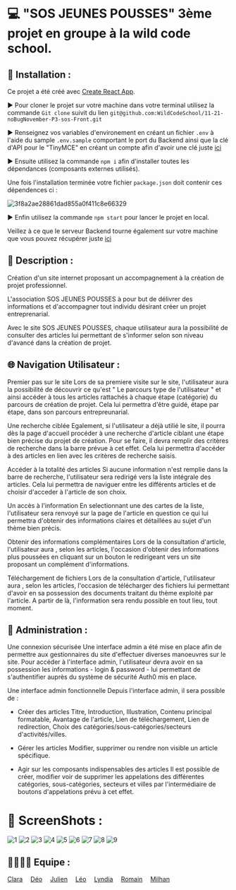 # 💻 "SOS JEUNES POUSSES" 3ème projet en groupe à la wild code school.

## 📂 Installation :
Ce projet a été créé avec [Create React App](https://github.com/facebook/create-react-app).<br>

▶ Pour cloner le projet sur votre machine dans votre terminal utilisez la commande ```Git clone``` suivit du lien ```git@github.com:WildCodeSchool/11-21-noBugNovember-P3-sos-Front.git```

▶ Renseignez vos variables d'environement en créant un fichier ```.env``` à l'aide du sample ```.env.sample``` comportant le port du Backend ainsi que la clé d'API pour le "TinyMCE" en créant un compte afin d'avoir une clé juste [ici](https://www.tiny.cloud/)<br>

▶ Ensuite utilisez la commande ```npm i``` afin d'installer toutes les dépendances (composants externes utilisés).<br>

Une fois l'installation terminée votre fichier ```package.json``` doit contenir ces dépendences ci : <br>

![3f8a2ae28861dad855a0f411c8e66329](https://user-images.githubusercontent.com/89353029/161015164-9c28b7ea-44db-410d-bc3f-4fc32581a380.png)

▶ Enfin utilisez la commande ```npm start``` pour lancer le projet en local.

Veillez à ce que le serveur Backend tourne également sur votre machine que vous pouvez récupérer juste [ici](https://github.com/WildCodeSchool/11-21-noBugNovember-P3-sos-back)

## 📝 Description :
Création d'un site internet proposant un accompagnement à la création de projet professionnel.

L'association SOS JEUNES POUSSES à pour but de délivrer des informations et d'accompagner tout individu désirant créer un projet entreprenarial.

Avec le site SOS JEUNES POUSSES, chaque utilisateur aura la possibilité de consulter des articles lui permettant de s'informer selon son niveau d'avancé dans la création de projet.

## 🌐 Navigation Utilisateur :
Premier pas sur le site
Lors de sa premiere visite sur le site, l'utilisateur aura la possibilité de découvrir ce qu'est " Le parcours type de l'utilisateur " et ainsi accéder à tous les articles rattachés à chaque étape (catégorie) du parcours de création de projet. Cela lui permettra d'être guidé, étape par étape, dans son parcours entrepreunarial.

Une recherche ciblée
Egalement, si l'utilisateur a déjà utilié le site, il pourra dès la page d'accueil procéder à une recherche d'article ciblant une étape bien précise du projet de création. Pour se faire, il devra remplir des critères de recherche dans la barre prévue à cet effet. Cela lui permettra d'accéder à des articles en lien avec les critères de recherche saisis.

Accéder à la totalité des articles
Si aucune information n'est remplie dans la barre de recherche, l'utilisateur sera redirigé vers la liste intégrale des articles. Cela lui permettra de naviguer entre les différents articles et de choisir d'acceder à l'article de son choix.

Un accès à l'information
En selectionnant une des cartes de la liste, l'utilisateur sera renvoyé sur la page de l'article en question ce qui lui permettra d'obtenir des informations claires et détaillées au sujet d'un thème bien précis.

Obtenir des informations complémentaires
Lors de la consultation d'article, l'utilisateur aura , selon les articles, l'occasion d'obtenir des informations plus poussées en cliquant sur un bouton le redirigeant vers un site proposant un complément d'informations.

Téléchargement de fichiers
Lors de la consultation d'article, l'utilisateur aura , selon les articles, l'occasion de télécharger des fichiers lui permettant d'avoir en sa possession des documents traitant du thème exploité par l'article. A partir de là, l'information sera rendu possible en tout lieu, tout moment.

## 🔰 Administration :
Une connexion sécurisée
Une interface admin a été mise en place afin de permettre aux gestionnaires du site d'effectuer diverses manoeuvres sur le site. Pour accéder à l'interface admin, l'utilisateur devra avoir en sa possession les informations - login & password - lui permettant de s'authentifier auprès du système de sécurité Auth0 mis en place.

Une interface admin fonctionnelle
Depuis l'interface admin, il sera possible de :

- Créer des articles
Titre, Introduction, Illustration, Contenu principal formatable, Avantage de l'article, Lien de téléchargement, Lien de redirection, Choix des catégories/sous-catégories/secteurs d'activités/villes.

- Gérer les articles
Modifier, supprimer ou rendre non visible un article spécifique.

- Agir sur les composants indispensables des articles
Il est possible de créer, modifier voir de supprimer les appelations des différentes catégories, sous-catégories, secteurs et villes par l'intermédiaire de boutons d'appelations prévu à cet effet.

# 📸 ScreenShots :

![1](https://user-images.githubusercontent.com/89353029/161101641-40f359cc-3716-4e69-9026-7c73c3f638e5.png)
![2](https://user-images.githubusercontent.com/89353029/161101753-41f1e14a-42fc-4dd0-ac5b-c26d06ec9228.png)
![3](https://user-images.githubusercontent.com/89353029/161101786-20858851-2b8e-4947-aadb-ed8d7c849a2d.png)
![4](https://user-images.githubusercontent.com/89353029/161101823-8239d64d-84a2-48fa-8bf4-f1d7fd9b2e26.png)
![5](https://user-images.githubusercontent.com/89353029/161101853-760e22b6-3e6f-4760-8e95-3af076710d8d.png)
![6](https://user-images.githubusercontent.com/89353029/161101870-2cf2a167-f9d7-43b1-ba2b-807b0e067d39.png)
![7](https://user-images.githubusercontent.com/89353029/161101887-b6f0afef-51eb-493f-bf82-a26ddf01fbe9.png)
![8](https://user-images.githubusercontent.com/89353029/161101904-519af59e-3b1f-45e8-93c4-1cae5537cf92.png)
![9](https://user-images.githubusercontent.com/89353029/161101913-ec2940c6-2b13-4ea1-8667-707490107b43.png)


## 👨‍👨‍👦‍👦 Equipe :
[Clara](https://github.com/Liax)&emsp; 
[Déo](https://github.com/Summercoder4)&emsp; 
[Julien](https://github.com/jartacho)&emsp; 
[Léo](https://github.com/leoPinchon)&emsp; 
[Lyndia](https://github.com/DataLyla)&emsp; 
[Romain](https://github.com/MSX-R)&emsp; 
[Milhan](https://github.com/Pimpuss)&emsp; 
